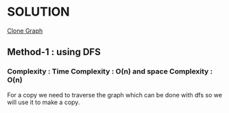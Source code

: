 # SOLUTION

[Clone Graph](https://leetcode.com/problems/clone-graph/)

## Method-1 : using DFS


### Complexity : Time Complexity : O(n) and space Complexity : O(n)

For a copy we need to traverse the graph which can be done with dfs so we will use it to make a copy.
